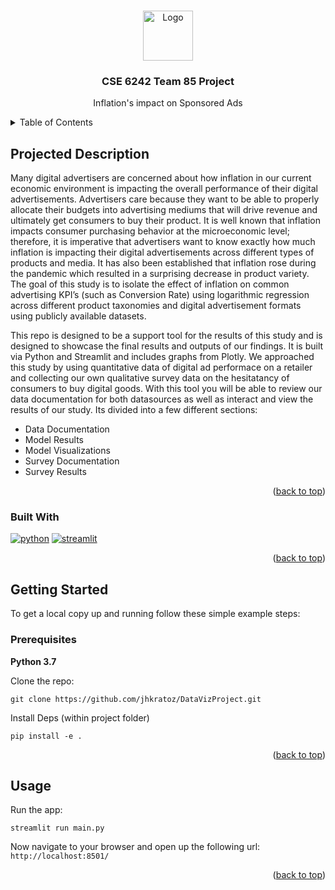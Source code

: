<!-- Improved compatibility of back to top link: See: https://github.com/othneildrew/Best-README-Template/pull/73 -->
<a name="readme-top"></a>

<!-- PROJECT LOGO -->
<br />
<div align="center">
    <img src="https://raw.githubusercontent.com/othneildrew/Best-README-Template/master/images/logo.png" alt="Logo" width="80" height="80">

  <h3 align="center">CSE 6242 Team 85 Project</h3>

  <p align="center">
    Inflation's impact on Sponsored Ads
    <br />
  </p>
</div>



<!-- TABLE OF CONTENTS -->
<details>
  <summary>Table of Contents</summary>
  <ol>
    <li>
      <a href="#about-the-project">About The Project</a>
      <ul>
        <li><a href="#built-with">Built With</a></li>
      </ul>
    </li>
    <li>
      <a href="#getting-started">Getting Started</a>
      <ul>
        <li><a href="#prerequisites">Prerequisites</a></li>
        <li><a href="#installation">Installation</a></li>
      </ul>
    </li>
  </ol>
</details>



<!-- ABOUT THE PROJECT -->
## Projected Description

Many digital advertisers are concerned about how inflation in our current economic environment is impacting the overall performance of their digital advertisements. Advertisers care because they want to be able to properly allocate their budgets into advertising mediums that will drive revenue and ultimately get consumers to buy their product. It is well known that inflation impacts consumer purchasing behavior at the microeconomic level; therefore, it is imperative that advertisers want to know exactly how much inflation is impacting their digital advertisements across different types of products and media. It has also been established that inflation rose during the pandemic which resulted in a surprising decrease in product variety. The goal of this study is to isolate the effect of inflation on common advertising KPI’s (such as Conversion Rate) using logarithmic regression across different product taxonomies and digital advertisement formats using publicly available datasets.  

This repo is designed to be a support tool for the results of this study and is designed to showcase the final results and outputs of our findings. It is built via Python and Streamlit and includes graphs from Plotly. We approached this study by using quantitative data of digital ad performace on a retailer and collecting our own qualitative survey data on the hesitatancy of consumers to buy digital goods. With this tool you will be able to review our data documentation for both datasources as well as interact and view the results of our study. Its divided into a few different sections:
* Data Documentation
* Model Results
* Model Visualizations
* Survey Documentation
* Survey Results

<p align="right">(<a href="#readme-top">back to top</a>)</p>



### Built With

[![python]][python-url] [![streamlit]][streamlit-url]

<p align="right">(<a href="#readme-top">back to top</a>)</p>



<!-- GETTING STARTED -->
## Getting Started

To get a local copy up and running follow these simple example steps:

### Prerequisites

<B>Python 3.7</B>

Clone the repo:
```
git clone https://github.com/jhkratoz/DataVizProject.git
```

Install Deps (within project folder)
```
pip install -e .
```

<p align="right">(<a href="#readme-top">back to top</a>)</p>

<!-- USAGE EXAMPLES -->
## Usage

Run the app:
```
streamlit run main.py
```

Now navigate to your browser and open up the following url: ```http://localhost:8501/```

<p align="right">(<a href="#readme-top">back to top</a>)</p>


[python]: https://img.shields.io/badge/Python-v3.7-brightgreen
[python-url]: https://www.python.org
[streamlit]: https://img.shields.io/badge/Streamlit-v1.12.2-red
[streamlit-url]: https://streamlit.io